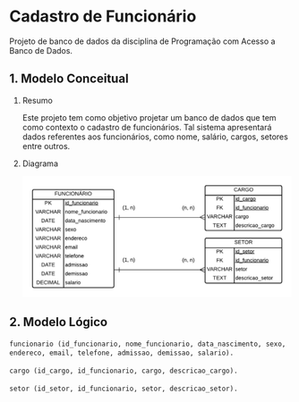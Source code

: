 # Cadastro de Funcionário

Projeto de banco de dados da disciplina de Programação com Acesso a Banco de Dados.

## 1. Modelo Conceitual
1. Resumo
   
   Este projeto tem como objetivo projetar um banco de dados que tem como contexto o cadastro de funcionários. Tal sistema apresentará dados referentes aos funcionários, como nome, salário, cargos, setores entre outros.

2. Diagrama
   
   ![Diagrama](images\diagrama.png)

## 2. Modelo Lógico

```
funcionario (id_funcionario, nome_funcionario, data_nascimento, sexo, endereco, email, telefone, admissao, demissao, salario).

cargo (id_cargo, id_funcionario, cargo, descricao_cargo).

setor (id_setor, id_funcionario, setor, descricao_setor).
```